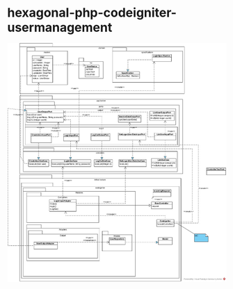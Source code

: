 # hexagonal-php-codeigniter-usermanagement
![Uml Class diagram](https://github.com/sparthan15/hexagonal-php-codeigniter-usermanagement/blob/master/usermanagement-hexagonal-architecture.jpg?raw=true)